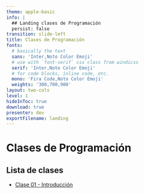 ```yaml
---
theme: apple-basic
info: |
  ## Landing clases de Programación
  persist: false
transition: slide-left
title: Clases de Programación
fonts:
  # basically the text
  sans: 'Inter,Noto Color Emoji'
  # use with `font-serif` css class from windicss
  serif: 'Inter,Noto Color Emoji'
  # for code blocks, inline code, etc.
  mono: 'Fira Code,Noto Color Emoji'
  weights: '300,700,900'
layout: two-cols
level: 1
hideInToc: true
download: true
presenter: dev
exportFilename: landing
---
```


# Clases de Programación
## Lista de clases

<ul class="list">
  <li>
    <a href="/clase_01">Clase 01 - Introducción</a>
  </li>
</ul>
